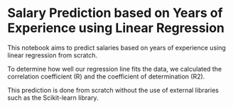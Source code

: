 # Salary Prediction based on Years of Experience using Linear Regression

This notebook aims to predict salaries based on years of experience using linear regression from scratch.

To determine how well our regression line fits the data, we calculated the correlation coefficient (R) and the coefficient of determination (R2).

This prediction is done from scratch without the use of external libraries such as the Scikit-learn library.

